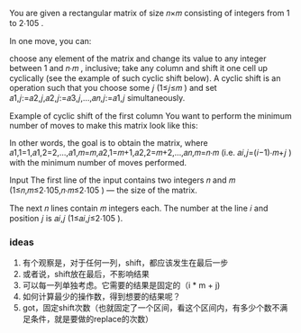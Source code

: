 You are given a rectangular matrix of size 𝑛×𝑚
 consisting of integers from 1
 to 2⋅105
.

In one move, you can:

choose any element of the matrix and change its value to any integer between 1
 and 𝑛⋅𝑚
, inclusive;
take any column and shift it one cell up cyclically (see the example of such cyclic shift below).
A cyclic shift is an operation such that you choose some 𝑗
 (1≤𝑗≤𝑚
) and set 𝑎1,𝑗:=𝑎2,𝑗,𝑎2,𝑗:=𝑎3,𝑗,…,𝑎𝑛,𝑗:=𝑎1,𝑗
 simultaneously.

Example of cyclic shift of the first column
You want to perform the minimum number of moves to make this matrix look like this:


In other words, the goal is to obtain the matrix, where 𝑎1,1=1,𝑎1,2=2,…,𝑎1,𝑚=𝑚,𝑎2,1=𝑚+1,𝑎2,2=𝑚+2,…,𝑎𝑛,𝑚=𝑛⋅𝑚
 (i.e. 𝑎𝑖,𝑗=(𝑖−1)⋅𝑚+𝑗
) with the minimum number of moves performed.

Input
The first line of the input contains two integers 𝑛
 and 𝑚
 (1≤𝑛,𝑚≤2⋅105,𝑛⋅𝑚≤2⋅105
) — the size of the matrix.

The next 𝑛
 lines contain 𝑚
 integers each. The number at the line 𝑖
 and position 𝑗
 is 𝑎𝑖,𝑗
 (1≤𝑎𝑖,𝑗≤2⋅105
).


### ideas
1. 有个观察是，对于任何一列，shift，都应该发生在最后一步
2. 或者说，shift放在最后，不影响结果
3. 可以每一列单独考虑。它需要的结果是固定的（i * m + j) 
4. 如何计算最少的操作数，得到想要的结果呢？
5. got，固定shift次数（也就固定了一个区间，看这个区间内，有多少个数不满足条件，就是要做的replace的次数）